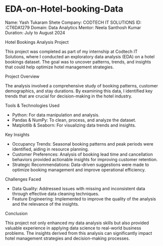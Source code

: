 # EDA-on-Hotel-booking-Data
Name: Yash Tukaram Shete
Company: CODTECH IT SOLUTIONS
ID: :CT6DA1279
Domain: Data Analytics
Mentor: Neela Santhosh Kumar
Duration: July to August 2024

Hotel Bookings Analysis Project

This project was completed as part of my internship at Codtech IT Solutions, where I conducted an exploratory data analysis (EDA) on a hotel bookings dataset. The goal was to uncover patterns, trends, and insights that could help optimize hotel management strategies.

 Project Overview

The analysis involved a comprehensive study of booking patterns, customer demographics, and stay durations. By examining this data, I identified key trends that are crucial for decision-making in the hotel industry.

 Tools & Technologies Used

- Python: For data manipulation and analysis.
- Pandas & NumPy: To clean, process, and analyze the dataset.
- Matplotlib & Seaborn: For visualizing data trends and insights.

Key Insights

- Occupancy Trends: Seasonal booking patterns and peak periods were identified, aiding in resource planning.
- Customer Preferences: Analysis of booking lead time and cancellation behaviors provided actionable insights for improving customer retention.
- Strategic Recommendations: Data-driven suggestions were made to optimize booking management and improve operational efficiency.

Challenges Faced

- Data Quality: Addressed issues with missing and inconsistent data through effective data cleaning techniques.
- Feature Engineering: Implemented to improve the quality of the analysis and the relevance of the insights.

 Conclusion

This project not only enhanced my data analysis skills but also provided valuable experience in applying data science to real-world business problems. The insights derived from this analysis can significantly impact hotel management strategies and decision-making processes.
